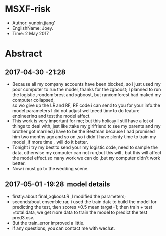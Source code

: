 # MSXF-risk 
* Author: yunbin.jiang'
* EnglishName: Joey.
* Time: 2 May 2017
# Abstract
2017-04-30 -21:28
-----------------
*  Because all my company accounts have been blocked, so i just used my poor computer to run the model, thanks for the xgboost;
 I planned to run the logistic ,rondomforest and xgboost, but randomforest had maked my computer collapsed,<br>
 so wo give up the LR and RF, RF code i can send to you for your info.the model parameters I did not adjust well,need time to do feature engineering and test the model affect.<br>
*  This work is very important for me; but this holiday I still have a lot of things to deal with, just like :take my girlfriend to see my parents and my brother got married,i have to be the Bestman because I had promised him two months ago and so on ,so i didn't have plenty time to train my model ,if more time ,i will do it better. <br>
*  Tonight i try my best to send your my logistic code, need to sample the data, otherwise my computer can not run,but this will ,
but this will affect the model effect.so many work we can do ,but my computer didn't work better.<br>
*  Now i must go to the wedding scene.<br>
      
      
  2017-05-01 -19:28
  model details
  --------------
*  firstly:about final_xgboost.R ,I modified the parameters;<br>
*  second:about ensemble.rar, i used the train data to build the model for predicting the test, then scores >0.5 mean target=1;
 then train + test =total.data, we get more data to train the model to predict the test pred3.csv.<br>
*  But the train_error improved a little.<br>
*  if any questions, you can contact me with wechat.<br>
